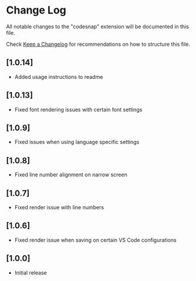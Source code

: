 # Change Log

All notable changes to the "codesnap" extension will be documented in this file.

Check [Keep a Changelog](http://keepachangelog.com/) for recommendations on how to structure this file.

## [1.0.14]

- Added usage instructions to readme

## [1.0.13]

- Fixed font rendering issues with certain font settings

## [1.0.9]

- Fixed issues when using language specific settings

## [1.0.8]

- Fixed line number alignment on narrow screen

## [1.0.7]

- Fixed render issue with line numbers

## [1.0.6]

- Fixed render issue when saving on certain VS Code configurations

## [1.0.0]

- Initial release
